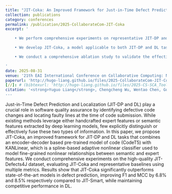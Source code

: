 ```yaml
---
title: "JIT-Coka: An Improved Framework for Just-in-Time Defect Prediction and Localization Using Fused Features of Code Change"
collection: publications
category: conferences
permalink: /publication/2025-CollaborateCom-JIT-Coka
excerpt: '

    • We perform comprehensive experiments on representative JIT-DP and DL models using the high quality JIT-Defects4J dataset and evaluate them with multiple metrics to fill the evaluation gap in prior studies.<br>

    • We develop JIT-Coka, a model applicable to both JIT-DP and DL tasks. On the DP task, JIT-Coka achieves significantly better performance than the current state-of-the-art model (JIT-Smart) in terms of Precision and MCC, while maintaining comparable performance in DL.<br>

    • We conduct a comprehensive ablation study to validate the effectiveness of each component of JIT-Coka. Moreover, the implementation and trained models are made publicly available to facilitate future research.

'
date: 2025-08-31
venue: '21th EAI International Conference on Collaborative Computing: Networking, Applications and Worksharing'
paperurl: 'http://hugo-liang.github.io/files/2025-CollaborateCom-JIT-Coka.pdf'
[//]: # (bibtexurl: 'http://hugo-liang.github.io/files/2025-CS-SCA_Tools.bib')
citation: '<strong>Yuguo Liang</strong>, Chengcheng Wu, Wentao Chen, Guisheng Fan, Huiqun Yu. JIT-Coka: An Improved Framework for Just-in-Time Defect Prediction and Localization Using Fused Features of Code Change. Collaborative Computing: Networking, Applications and Worksharing. CollaborateCom 2025. [CCF-C]
---
```


Just-in-Time Defect Prediction and Localization (JIT-DP and DL) play a crucial role in software quality assurance by identifying defective code changes and locating faulty lines at the time of code submission. While existing methods leverage either handcrafted expert features or semantic features extracted by deep learning models, few explicitly distinguish or effectively fuse these two types of information. In this paper, we propose JIT-Coka, an improved framework for JIT-DP and DL tasks that combines an encoder-decoder based pre-trained model of code (CodeT5) with KANLinear, which is a spline-based adaptive nonlinear classifier used to model fine-grained nonlinear relationships between semantic and expert features. We conduct comprehensive experiments on the high-quality JIT-Defects4J dataset, evaluating JIT-Coka and representative baselines using multiple metrics. Results show that JIT-Coka significantly outperforms state-of-the-art models in defect prediction, improving F1 and MCC by 6.8% and 8.5% respectively compared to JIT-Smart, while maintaining competitive performance in DL.
